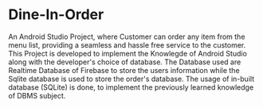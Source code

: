 # Dine-In-Order
An Android Studio Project, where Customer can order any item from the menu list, providing a seamless and hassle free service to the customer.
This Project is developed to implement the Knowlegde of Android Studio along with the developer's choice of database.
The Database used are Realtime Database of Firebase to store the users information while the Sqlite database is used to store the order's database.
The usage of in-built database (SQLite) is done, to implement the previously learned knowledge of DBMS subject.
